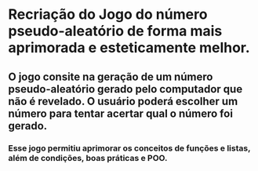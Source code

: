 # Recriação do Jogo do número pseudo-aleatório de forma mais aprimorada e esteticamente melhor.
## O jogo consite na geração de um número pseudo-aleatório gerado pelo computador que não é revelado. O usuário poderá escolher um número para tentar acertar qual o número foi gerado.
### Esse jogo permitiu aprimorar os conceitos de funções e listas, além de condições, boas práticas e POO.